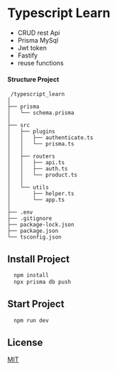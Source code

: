 
# Typescript Learn

- CRUD rest Api
- Prisma MySql
- Jwt token
- Fastify
- reuse functions


#### Structure Project

```http
 /typescript_learn
│
├── prisma
│   └── schema.prisma
│
├── src
│   ├── plugins
│   │   ├── authenticate.ts
│   │   └── prisma.ts
│   │
│   ├── routers
│   │   ├── api.ts
│   │   ├── auth.ts
│   │   └── product.ts
│   │
│   └── utils
│       ├── helper.ts
│       └── app.ts
│
├── .env
├── .gitignore
├── package-lock.json
├── package.json
└── tsconfig.json
```




## Install Project

```bash
  npm install
  npx prisma db push
```
## Start Project
```bash
  npm run dev
```


## License

[MIT](https://choosealicense.com/licenses/mit/)

